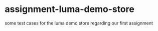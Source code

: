 # assignment-luma-demo-store
some test cases for the luma demo store regarding our first assignment
